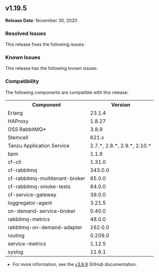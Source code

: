 ## <a id="1-19-5"></a> v1.19.5

**Release Date**: November 30, 2020

### Resolved Issues

This release fixes the following issues:


### Known Issues

This release has the following known issues:


### Compatibility

The following components are compatible with this release:

<table class="nice"> <th>Component</th> <th>Version</th> 	<tr>
		<td>Erlang</td>
		<td>23.1.4</td>
	</tr>
	<tr>
		<td>HAProxy</td>
		<td>1.8.27</td>
	</tr>
	<tr>
		<td>OSS RabbitMQ*</td>
		<td>3.8.9</td>
	</tr>
	<tr>
		<td>Stemcell</td>
		<td>621.x</td>
	</tr>
	<tr>
		<td>Tanzu Application Service</td>
		<td>2.7.*, 2.8.*, 2.9.*, 2.10.*</td>
	</tr>
	<tr>
		<td>bpm</td>
		<td>1.1.9</td>
	</tr>
	<tr>
		<td>cf-cli</td>
		<td>1.31.0</td>
	</tr>
	<tr>
		<td>cf-rabbitmq</td>
		<td>343.0.0</td>
	</tr>
	<tr>
		<td>cf-rabbitmq-multitenant-broker</td>
		<td>85.0.0</td>
	</tr>
	<tr>
		<td>cf-rabbitmq-smoke-tests</td>
		<td>84.0.0</td>
	</tr>
	<tr>
		<td>cf-service-gateway</td>
		<td>39.0.0</td>
	</tr>
	<tr>
		<td>loggregator-agent</td>
		<td>3.21.5</td>
	</tr>
	<tr>
		<td>on-demand-service-broker</td>
		<td>0.40.0</td>
	</tr>
	<tr>
		<td>rabbitmq-metrics</td>
		<td>48.0.0</td>
	</tr>
	<tr>
		<td>rabbitmq-on-demand-adapter</td>
		<td>162.0.0</td>
	</tr>
	<tr>
		<td>routing</td>
		<td>0.209.0</td>
	</tr>
	<tr>
		<td>service-metrics</td>
		<td>1.12.5</td>
	</tr>
	<tr>
		<td>syslog</td>
		<td>11.6.1</td>
	</tr></table>

* For more information, see the <a href="https://github.com/rabbitmq/rabbitmq-server/releases/tag/v3.8.9">v3.8.9</a> GitHub documentation.
